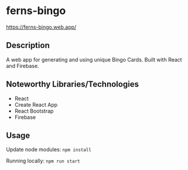 # ferns-bingo
https://ferns-bingo.web.app/

## Description
A web app for generating and using unique Bingo Cards.  Built with React and Firebase.

## Noteworthy Libraries/Technologies
- React
- Create React App
- React Bootstrap
- Firebase 

## Usage
Update node modules: `npm install`

Running locally: `npm run start`

